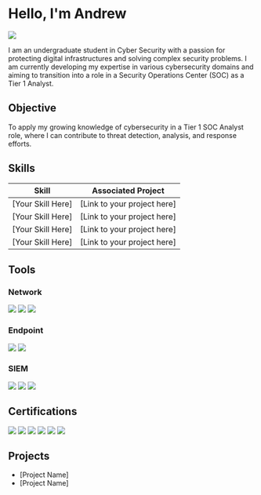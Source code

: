 # Hello, I'm Andrew
<a href="https://linkedin.com"><img src="https://img.shields.io/badge/-LinkedIn-0072b1?&style=for-the-badge&logo=linkedin&logoColor=white" /></a>

I am an undergraduate student in Cyber Security with a passion for protecting digital infrastructures and solving complex security problems. I am currently developing my expertise in various cybersecurity domains and aiming to transition into a role in a Security Operations Center (SOC) as a Tier 1 Analyst.

## Objective

To apply my growing knowledge of cybersecurity in a Tier 1 SOC Analyst role, where I can contribute to threat detection, analysis, and response efforts.

## Skills

| Skill                                         | Associated Project                                      |
|-----------------------------------------------|---------------------------------------------------------|
| [Your Skill Here]                             | [Link to your project here]                             |
| [Your Skill Here]                             | [Link to your project here]                             |
| [Your Skill Here]                             | [Link to your project here]                             |
| [Your Skill Here]                             | [Link to your project here]                             |

## Tools

### Network
<div>
    <img src="https://img.shields.io/badge/-Wireshark-1679A7?&style=for-the-badge&logo=Wireshark&logoColor=white" />
    <img src="https://img.shields.io/badge/-Suricata-EF3B2D?&style=for-the-badge&logo=Suricata&logoColor=white" />
    <img src="https://img.shields.io/badge/-Zeek-777BB4?&style=for-the-badge&logo=Zeek&logoColor=white" />
</div>

### Endpoint
<div>
    <img src="https://img.shields.io/badge/-Microsoft_Defender_for_Endpoint-00A4EF?&style=for-the-badge&logo=Microsoft&logoColor=white" />
    <img src="https://img.shields.io/badge/-Velociraptor-4B275F?&style=for-the-badge&logo=Velociraptor&logoColor=white" />
</div>

### SIEM
<div>
    <img src="https://img.shields.io/badge/-Microsoft_Sentinel-0078D4?&style=for-the-badge&logo=Microsoft&logoColor=white" />
    <img src="https://img.shields.io/badge/-Splunk-000000?&style=for-the-badge&logo=Splunk&logoColor=white" />
    <img src="https://img.shields.io/badge/-Elastic-005571?&style=for-the-badge&logo=Elastic&logoColor=white" />
</div>

## Certifications

<div> 
<img src="https://img.shields.io/badge/-Security%2B-FF0000?&style=for-the-badge&logo=CompTIA&logoColor=white" /> 
<img src="https://img.shields.io/badge/-Linux%2B-009639?&style=for-the-badge&logo=Linux&logoColor=white" /> 
<img src="https://img.shields.io/badge/-CySA%2B-0078D4?&style=for-the-badge&logo=CompTIA&logoColor=white" /> 
<img src="https://img.shields.io/badge/-Network%2B-007ACC?&style=for-the-badge&logo=CompTIA&logoColor=white" /> 
<img src="https://img.shields.io/badge/-A%2B-4D4D4D?&style=for-the-badge&logo=CompTIA&logoColor=white" /> 
<img src="https://img.shields.io/badge/-CISSP-2C2C2C?&style=for-the-badge&logo=ISC2&logoColor=white" />
</div>

## Projects
- [Project Name]
- [Project Name]
